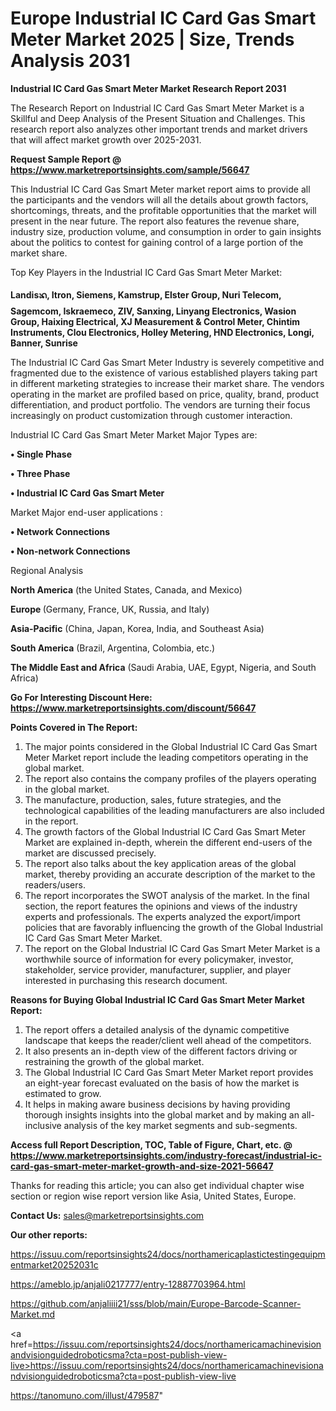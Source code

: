 # Europe Industrial IC Card Gas Smart Meter Market 2025 | Size, Trends Analysis 2031

<strong>Industrial IC Card Gas Smart Meter Market Research Report 2031</strong>

The Research Report on Industrial IC Card Gas Smart Meter Market is a Skillful and Deep Analysis of the Present Situation and Challenges. This research report also analyzes other important trends and market drivers that will affect market growth over 2025-2031.

<strong>Request Sample Report @ <a href=https://www.marketreportsinsights.com/sample/56647>https://www.marketreportsinsights.com/sample/56647</a></strong>

This Industrial IC Card Gas Smart Meter market report aims to provide all the participants and the vendors will all the details about growth factors, shortcomings, threats, and the profitable opportunities that the market will present in the near future. The report also features the revenue share, industry size, production volume, and consumption in order to gain insights about the politics to contest for gaining control of a large portion of the market share.

Top Key Players in the Industrial IC Card Gas Smart Meter Market:

<strong>Landisᬪ, Itron, Siemens, Kamstrup, Elster Group, Nuri Telecom, Sagemcom, Iskraemeco, ZIV, Sanxing, Linyang Electronics, Wasion Group, Haixing Electrical, XJ Measurement & Control Meter, Chintim Instruments, Clou Electronics, Holley Metering, HND Electronics, Longi, Banner, Sunrise</strong>

The Industrial IC Card Gas Smart Meter Industry is severely competitive and fragmented due to the existence of various established players taking part in different marketing strategies to increase their market share. The vendors operating in the market are profiled based on price, quality, brand, product differentiation, and product portfolio. The vendors are turning their focus increasingly on product customization through customer interaction.

Industrial IC Card Gas Smart Meter Market Major Types are:

<strong>• Single Phase

• Three Phase

• Industrial IC Card Gas Smart Meter</strong>

Market Major end-user applications :

<strong>• Network Connections

• Non-network Connections</strong>

Regional Analysis

</u><strong><b>North America</b></strong> (the United States, Canada, and Mexico)

<strong><b>Europe </b></strong>(Germany, France, UK, Russia, and Italy)

<strong><b>Asia-Pacific</b></strong> (China, Japan, Korea, India, and Southeast Asia)

<strong><b>South America</b></strong> (Brazil, Argentina, Colombia, etc.)

<strong><b>The Middle East and Africa</b></strong> (Saudi Arabia, UAE, Egypt, Nigeria, and South Africa)

<strong>Go For Interesting Discount Here: <a href=https://www.marketreportsinsights.com/discount/56647>https://www.marketreportsinsights.com/discount/56647</a></strong>

<strong>Points Covered in The Report:</strong>
<ol>
  <li>The major points considered in the Global Industrial IC Card Gas Smart Meter Market report include the leading competitors operating in the global market.</li>
  <li>The report also contains the company profiles of the players operating in the global market.</li>
  <li>The manufacture, production, sales, future strategies, and the technological capabilities of the leading manufacturers are also included in the report.</li>
  <li>The growth factors of the Global Industrial IC Card Gas Smart Meter Market are explained in-depth, wherein the different end-users of the market are discussed precisely.</li>
  <li>The report also talks about the key application areas of the global market, thereby providing an accurate description of the market to the readers/users.</li>
  <li>The report incorporates the SWOT analysis of the market. In the final section, the report features the opinions and views of the industry experts and professionals. The experts analyzed the export/import policies that are favorably influencing the growth of the Global Industrial IC Card Gas Smart Meter Market.</li>
  <li>The report on the Global Industrial IC Card Gas Smart Meter Market is a worthwhile source of information for every policymaker, investor, stakeholder, service provider, manufacturer, supplier, and player interested in purchasing this research document.</li>
</ol>
<strong>Reasons for Buying Global Industrial IC Card Gas Smart Meter Market Report:</strong>

<ol>
  <li>The report offers a detailed analysis of the dynamic competitive landscape that keeps the reader/client well ahead of the competitors.</li>
  <li>It also presents an in-depth view of the different factors driving or restraining the growth of the global market.</li>
  <li>The Global Industrial IC Card Gas Smart Meter Market report provides an eight-year forecast evaluated on the basis of how the market is estimated to grow.</li>
  <li>It helps in making aware business decisions by having providing thorough insights insights into the global market and by making an all-inclusive analysis of the key market segments and sub-segments.</li>
</ol>
<strong>Access full Report Description, TOC, Table of Figure, Chart, etc. @ <a href=https://www.marketreportsinsights.com/industry-forecast/industrial-ic-card-gas-smart-meter-market-growth-and-size-2021-56647>https://www.marketreportsinsights.com/industry-forecast/industrial-ic-card-gas-smart-meter-market-growth-and-size-2021-56647</a></strong>


Thanks for reading this article; you can also get individual chapter wise section or region wise report version like Asia, United States, Europe.

<strong>Contact Us:</strong>
sales@marketreportsinsights.com

<strong>Our other reports:</strong>

<a href=https://issuu.com/reportsinsights24/docs/northamericaplastictestingequipmentmarket20252031c>https://issuu.com/reportsinsights24/docs/northamericaplastictestingequipmentmarket20252031c</a>

<a href=https://ameblo.jp/anjali0217777/entry-12887703964.html>https://ameblo.jp/anjali0217777/entry-12887703964.html</a>

<a href=https://github.com/anjaliiii21/sss/blob/main/Europe-Barcode-Scanner-Market.md>https://github.com/anjaliiii21/sss/blob/main/Europe-Barcode-Scanner-Market.md</a>

<a href=https://issuu.com/reportsinsights24/docs/northamericamachinevisionandvisionguidedroboticsma?cta=post-publish-view-live>https://issuu.com/reportsinsights24/docs/northamericamachinevisionandvisionguidedroboticsma?cta=post-publish-view-live</a>

<a href=https://tanomuno.com/illust/479587>https://tanomuno.com/illust/479587</a>"
